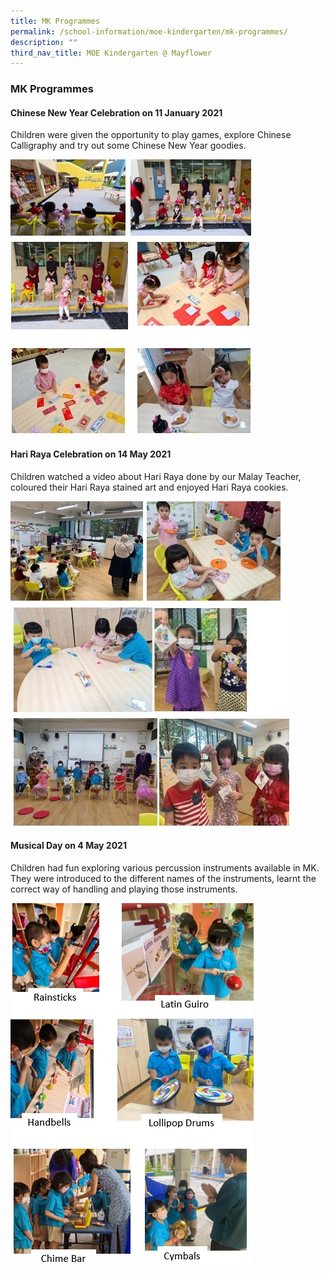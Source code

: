 ```yaml
---
title: MK Programmes
permalink: /school-information/moe-kindergarten/mk-programmes/
description: ""
third_nav_title: MOE Kindergarten @ Mayflower
---
```

### MK Programmes

#### **Chinese New Year Celebration on 11 January 2021**
Children were given the opportunity to play games, explore Chinese Calligraphy and try out some Chinese New Year goodies.

![](/images/mk1.jpg)

#### **Hari Raya Celebration on 14 May 2021**
Children watched a video about Hari Raya done by our Malay Teacher, coloured their Hari Raya stained art and enjoyed Hari Raya cookies.

![](/images/mk2.jpg)

#### **Musical Day on 4 May 2021**
Children had fun exploring various percussion instruments available in MK. They were introduced to the different names of the instruments, learnt the correct way of handling and playing those instruments.

![](/images/mk3.jpg)